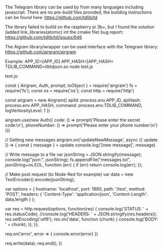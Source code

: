 The Telegram library can be used by from many languages including javascript. 
There are no pre-build files provided, the building instructions can be found here:
https://github.com/tdlib/td

The library failed to bulild on the raspberry pi 3b+, but I found the solution (added link_libraries(atomic) int the cmake file) bug report: 
https://github.com/tdlib/td/issues/646

The Aigram library/wrapper can be used interface with the Telegram library:
https://github.com/airgram/airgram

Example:
APP_ID=[APP_ID] APP_HASH=[APP_HASH= TDLIB_COMMAND=libtdjson.so node test.js

test.js:

const { Airgram, Auth, prompt, toObject } = require('airgram')
fs = require('fs');
const os = require('os');
const http = require('http')

const airgram = new Airgram({
  apiId: process.env.APP_ID,
  apiHash: process.env.APP_HASH,
  command: process.env.TDLIB_COMMAND,
  logVerbosityLevel: 1
})

airgram.use(new Auth({
  code: () => prompt('Please enter the secret code:\n'),
  phoneNumber: () => prompt('Please enter your phone number:\n')
}))

// Getting new messages
airgram.on('updateNewMessage', async ({ update }) => {
  const { message } = update
  console.log('[new message]', message)

  // Write message to a file
  var jsonString = JSON.stringify(message);
  console.log("json:", jsonString);
  fs.appendFile("messages.txt", jsonString+os.EOL, function (err) {
    if (err) return console.log(err);
  });

// Make post request (to Node-Red for example)
var data = new TextEncoder().encode(jsonString);

var options = {
   hostname: 'localhost',
   port: 1880,
   path: '/test',
   method: 'POST',
   headers: {
    'Content-Type': 'application/json',
    'Content-Length': data.length
  }
  };

  var req = http.request(options, function(res) {
  console.log('STATUS: ' + res.statusCode);
  //console.log('HEADERS: ' + JSON.stringify(res.headers));
  res.setEncoding('utf8');
  res.on('data', function (chunk) {
    console.log('BODY: ' + chunk);
  });
});

  req.on('error', error => {
    console.error(error)
  })

  req.write(data);
  req.end();
})
